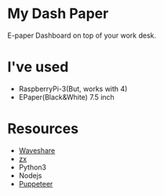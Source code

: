 # My Dash Paper
E-paper Dashboard on top of your work desk.

# I've used
- RaspberryPi-3(But, works with 4)
- EPaper(Black&White) 7.5 inch

# Resources
- [Waveshare](https://github.com/waveshare/e-Paper)
- [zx](https://github.com/google/zx)
- Python3
- Nodejs
- [Puppeteer](https://github.com/puppeteer/puppeteer)
